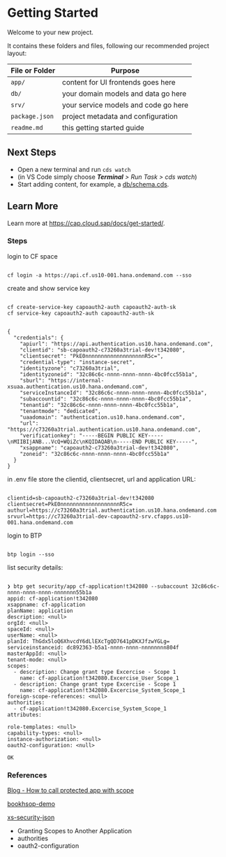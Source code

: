 # Getting Started

Welcome to your new project.

It contains these folders and files, following our recommended project layout:

File or Folder | Purpose
---------|----------
`app/` | content for UI frontends goes here
`db/` | your domain models and data go here
`srv/` | your service models and code go here
`package.json` | project metadata and configuration
`readme.md` | this getting started guide


## Next Steps

- Open a new terminal and run `cds watch`
- (in VS Code simply choose _**Terminal** > Run Task > cds watch_)
- Start adding content, for example, a [db/schema.cds](db/schema.cds).


## Learn More

Learn more at https://cap.cloud.sap/docs/get-started/.

### Steps

login to CF space

```shell

cf login -a https://api.cf.us10-001.hana.ondemand.com --sso
```

create and show service key

```shell

cf create-service-key capoauth2-auth capoauth2-auth-sk
cf service-key capoauth2-auth capoauth2-auth-sk


{
  "credentials": {
    "apiurl": "https://api.authentication.us10.hana.ondemand.com",
    "clientid": "sb-capoauth2-c73260a3trial-dev!t342080",
    "clientsecret": "PkE0nnnnnnnnnnnnnnnnnnnR5c=",
    "credential-type": "instance-secret",
    "identityzone": "c73260a3trial",
    "identityzoneid": "32c86c6c-nnnn-nnnn-nnnn-4bc0fcc55b1a",
    "sburl": "https://internal-xsuaa.authentication.us10.hana.ondemand.com",
    "serviceInstanceId": "32c86c6c-nnnn-nnnn-nnnn-4bc0fcc55b1a",
    "subaccountid": "32c86c6c-nnnn-nnnn-nnnn-4bc0fcc55b1a",
    "tenantid": "32c86c6c-nnnn-nnnn-nnnn-4bc0fcc55b1a",
    "tenantmode": "dedicated",
    "uaadomain": "authentication.us10.hana.ondemand.com",
    "url": "https://c73260a3trial.authentication.us10.hana.ondemand.com",
    "verificationkey": "-----BEGIN PUBLIC KEY-----\nMIIBIjANB...VcQ+WQiZc\nKQIDAQAB\n-----END PUBLIC KEY-----",
    "xsappname": "capoauth2-c73260a3trial-dev!t342080",
    "zoneid": "32c86c6c-nnnn-nnnn-nnnn-4bc0fcc55b1a"
  }
}
```

in .env file store the clientid, clientsecret, url and application URL:

```shell

clientid=sb-capoauth2-c73260a3trial-dev!t342080
clientsecret=PkE0nnnnnnnnnnnnnnnnnnnR5c=
authurl=https://c73260a3trial.authentication.us10.hana.ondemand.com
srvurl=https://c73260a3trial-dev-capoauth2-srv.cfapps.us10-001.hana.ondemand.com

```

login to BTP

```shell

btp login --sso
```

list security details:

```shell

❯ btp get security/app cf-application!t342080 --subaccount 32c86c6c-nnnn-nnnn-nnnn-nnnnnnn55b1a
appid: cf-application!t342080
xsappname: cf-application
planName: application
description: <null>
orgId: <null>
spaceId: <null>
userName: <null>
planId: ThGdx5loQ6XhvcdY6dLlEXcTgQD7641pDKXJfzwYGLg=
serviceinstanceid: dc892363-b5a1-nnnn-nnnn-nnnnnnnn804f
masterAppId: <null>
tenant-mode: <null>
scopes:
  - description: Change grant type Excercise - Scope 1
    name: cf-application!t342080.Excercise_User_Scope_1
  - description: Change grant type Excercise - Scope 1
    name: cf-application!t342080.Excercise_System_Scope_1
foreign-scope-references: <null>
authorities:
  - cf-application!t342080.Excercise_System_Scope_1
attributes:

role-templates: <null>
capability-types: <null>
instance-authorization: <null>
oauth2-configuration: <null>

OK
```

### References

[Blog - How to call protected app with scope](https://community.sap.com/t5/technology-blogs-by-sap/how-to-call-protected-app-from-external-app-as-external-user-with-scope/ba-p/13440813)

[bookhsop-demo](https://github.com/gregorwolf/bookshop-demo#allow-api-access)  

[xs-security-json](https://help.sap.com/docs/btp/sap-business-technology-platform/application-security-descriptor-configuration-syntax)  

- Granting Scopes to Another Application  
- authorities  
- oauth2-configuration  
